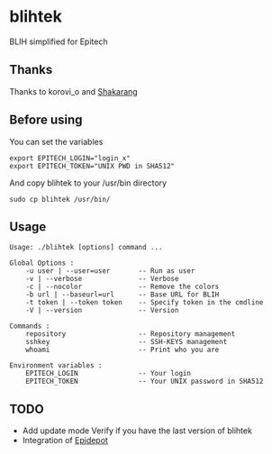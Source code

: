 # blihtek
BLIH simplified for Epitech

## Thanks
Thanks to korovi_o and [Shakarang](https://github.com/Shakarang)

## Before using
You can set the variables
````
export EPITECH_LOGIN="login_x"
export EPITECH_TOKEN="UNIX PWD in SHA512"
````
And copy blihtek to your /usr/bin directory
````
sudo cp blihtek /usr/bin/
````
## Usage
````
Usage: ./blihtek [options] command ...

Global Options :
    -u user | --user=user       -- Run as user
    -v | --verbose              -- Verbose
    -c | --nocolor              -- Remove the colors
    -b url | --baseurl=url      -- Base URL for BLIH
    -t token | --token token    -- Specify token in the cmdline
    -V | --version              -- Version

Commands :
    repository                  -- Repository management
    sshkey                      -- SSH-KEYS management
    whoami                      -- Print who you are

Environment variables :
    EPITECH_LOGIN               -- Your login
    EPITECH_TOKEN               -- Your UNIX password in SHA512
````

## TODO

* Add update mode
    Verify if you have the last version of blihtek
* Integration of [Epidepot](https://github.com/Shakarang/epidepot)